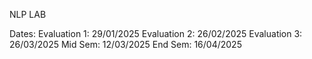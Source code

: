 NLP LAB

Dates:
Evaluation 1: 29/01/2025
Evaluation 2: 26/02/2025
Evaluation 3: 26/03/2025
Mid Sem: 12/03/2025
End Sem: 16/04/2025
